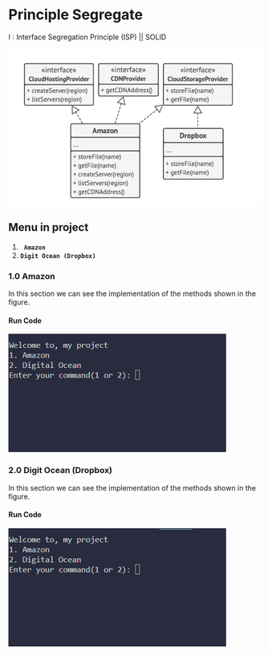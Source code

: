 # Principle Segregate
I : Interface Segregation Principle (ISP) || SOLID

![Menu Diagram](/PrincipleSegregate/Assets/menu-diagram.png)


## Menu in project
1. **`` Amazon``**
2. **``Digit Ocean (Dropbox)``**

### **1.0 Amazon**
In this section we can see the implementation of the methods shown in the figure.

#### **Run Code**
![Amazon Run Code](/PrincipleSegregate/Assets/amazon-run-code.gif)

### **2.0 Digit Ocean (Dropbox)**
In this section we can see the implementation of the methods shown in the figure.

#### **Run Code**
![Digit Ocean Run Code](/PrincipleSegregate/Assets/digit-run-code.gif)